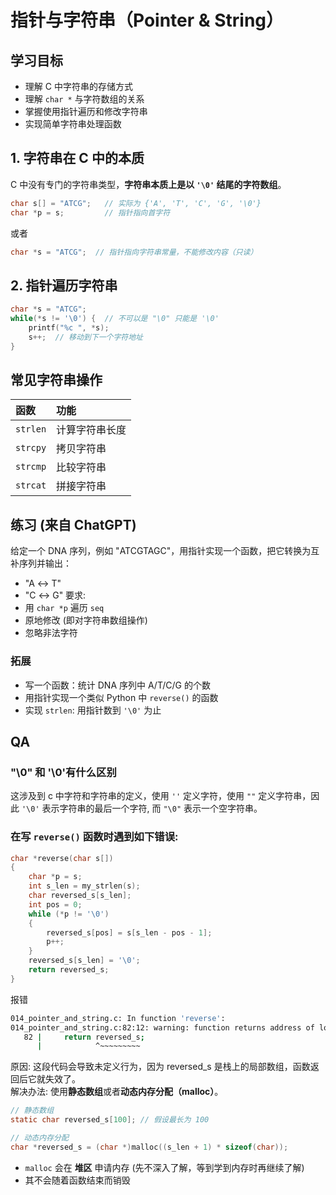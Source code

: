 # 指针与字符串（Pointer & String）

## 学习目标

- 理解 C 中字符串的存储方式
- 理解 `char *` 与字符数组的关系
- 掌握使用指针遍历和修改字符串
- 实现简单字符串处理函数

## 1. 字符串在 C 中的本质

C 中没有专门的字符串类型，**字符串本质上是以 `'\0'` 结尾的字符数组**。

```c
char s[] = "ATCG";   // 实际为 {'A', 'T', 'C', 'G', '\0'}
char *p = s;         // 指针指向首字符
```

或者

```c
char *s = "ATCG";  // 指针指向字符串常量，不能修改内容（只读）
```

## 2. 指针遍历字符串

```c
char *s = "ATCG";
while(*s != '\0') {  // 不可以是 "\0" 只能是 '\0'
    printf("%c ", *s);
    s++;  // 移动到下一个字符地址
}
```

## 常见字符串操作

| 函数     | 功能           |
| :------- | :------------- |
| `strlen` | 计算字符串长度 |
| `strcpy` | 拷贝字符串     |
| `strcmp` | 比较字符串     |
| `strcat` | 拼接字符串     |

## 练习 (来自 ChatGPT)

给定一个 DNA 序列，例如 "ATCGTAGC"，用指针实现一个函数，把它转换为互补序列并输出：

- "A ↔ T"
- "C ↔ G"
  要求:
- 用 `char *p` 遍历 `seq`
- 原地修改 (即对字符串数组操作)
- 忽略非法字符

### 拓展

- 写一个函数：统计 DNA 序列中 A/T/C/G 的个数
- 用指针实现一个类似 Python 中 `reverse()` 的函数
- 实现 `strlen`: 用指针数到 `'\0'` 为止

## QA

### "\0" 和 '\0'有什么区别

这涉及到 c 中字符和字符串的定义，使用 `''` 定义字符，使用 `""` 定义字符串，因此
`'\0'` 表示字符串的最后一个字符, 而 `"\0"` 表示一个空字符串。

### 在写 `reverse()` 函数时遇到如下错误:

```c
char *reverse(char s[])
{
    char *p = s;
    int s_len = my_strlen(s);
    char reversed_s[s_len];
    int pos = 0;
    while (*p != '\0')
    {
        reversed_s[pos] = s[s_len - pos - 1];
        p++;
    }
    reversed_s[s_len] = '\0';
    return reversed_s;
}
```

报错

```bash
014_pointer_and_string.c: In function 'reverse':
014_pointer_and_string.c:82:12: warning: function returns address of local variable [-Wreturn-local-addr]
   82 |     return reversed_s;
      |            ^~~~~~~~~~
```

原因: 这段代码会导致未定义行为，因为 reversed_s 是栈上的局部数组，函数返回后它就失效了。  
解决办法: 使用**静态数组**或者**动态内存分配（malloc）**。

```c
// 静态数组
static char reversed_s[100]; // 假设最长为 100

// 动态内存分配
char *reversed_s = (char *)malloc((s_len + 1) * sizeof(char));
```

- `malloc` 会在 **堆区** 申请内存 (先不深入了解，等到学到内存时再继续了解)
- 其不会随着函数结束而销毁
